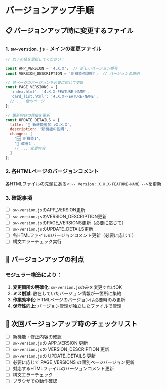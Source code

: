 # バージョンアップ手順

## 📋 バージョンアップ時に変更するファイル

### 1. `sw-version.js` - メインの変更ファイル
```javascript
// 以下の値を更新してください：

const APP_VERSION = '4.X.X';  // 新しいバージョン番号
const VERSION_DESCRIPTION = '新機能の説明';  // バージョンの説明

// 各ページのバージョンを必要に応じて更新
const PAGE_VERSIONS = {
  'index.html': '4.X.X-FEATURE-NAME',
  'card_list.html': '4.X.X-FEATURE-NAME',
  // ... 他のページ
};

// 更新内容の詳細を更新
const UPDATE_DETAILS = {
  title: '🎯 新機能追加 vX.X.X',
  description: '新機能の説明',
  changes: [
    '🆕 新機能1',
    '🔧 改善1',
    // ... 変更内容
  ]
};
```

### 2. 各HTMLページのバージョンコメント
各HTMLファイルの先頭にある`<!-- Version: X.X.X-FEATURE-NAME -->`を更新

### 3. 確認事項
- [ ] `sw-version.js`のAPP_VERSION更新
- [ ] `sw-version.js`のVERSION_DESCRIPTION更新
- [ ] `sw-version.js`のPAGE_VERSIONS更新（必要に応じて）
- [ ] `sw-version.js`のUPDATE_DETAILS更新
- [ ] 各HTMLファイルのバージョンコメント更新（必要に応じて）
- [ ] 構文エラーチェック実行

## 🎯 バージョンアップの利点

### モジュラー構造により：
1. **変更箇所の明確化**: `sw-version.js`のみを変更すればOK
2. **ミス削減**: 散在していたバージョン情報が一箇所に集約
3. **作業効率化**: HTMLページのバージョンは必要時のみ更新
4. **保守性向上**: バージョン管理が独立したファイルで管理

## 📝 次回バージョンアップ時のチェックリスト

- [ ] 新機能・修正内容の確認
- [ ] `sw-version.js`の APP_VERSION 更新
- [ ] `sw-version.js`の VERSION_DESCRIPTION 更新
- [ ] `sw-version.js`の UPDATE_DETAILS 更新
- [ ] 必要に応じて PAGE_VERSIONS の個別ページバージョン更新
- [ ] 対応するHTMLファイルのバージョンコメント更新
- [ ] 構文エラーチェック
- [ ] ブラウザでの動作確認
